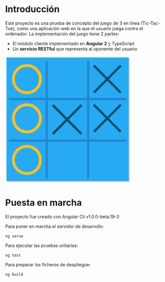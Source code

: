 Introducción
============
Este proyecto es una prueba de concepto del juego de 3 en línea (Tic-Tac-Toe), como una aplicación web en la que el usuario juega contra el ordenador. La implementación del juego tiene 2 partes:

* El módulo cliente implementado en **Angular 2** y TypeScript
* Un **servicio RESTful** que representa al oponente del usuario

![TicTacToe](tictactoe.png)

Puesta en marcha
================
El proyecto fue creado con Angular Cli v1.0.0-beta.19-3

Para poner en marcha el servidor de desarrollo:

	ng serve

Para ejecutar las pruebas unitarias:

	ng test

Para preparar los ficheros de despliegue:

	ng build

